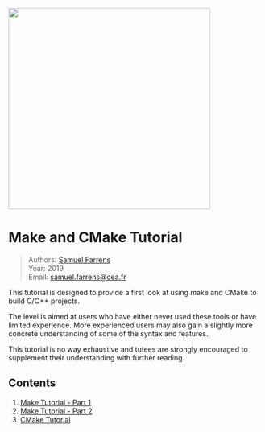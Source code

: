 <a href="http://www.cosmostat.org/" target_="blank"><img src="http://www.cosmostat.org/wp-content/uploads/2017/07/CosmoStat-Logo_WhiteBK.jpg" width="400"></a>

# Make and CMake Tutorial

> Authors: <font color='#f78c40'>[Samuel Farrens](http://www.cosmostat.org/people/sfarrens)</font>  
> Year: 2019  
> Email: [samuel.farrens@cea.fr](mailto:samuel.farrens@cea.fr)

This tutorial is designed to provide a first look at using make and CMake to build C/C++ projects.

The level is aimed at users who have either never used these tools or have limited experience. More experienced users may also gain a slightly more concrete understanding of some of the syntax and features.

This tutorial is no way exhaustive and tutees are strongly encouraged to supplement their understanding with further reading.

## Contents

1. [Make Tutorial - Part 1](./make-part1)
2. [Make Tutorial - Part 2](./make-part2)
3. [CMake Tutorial](./cmake)
